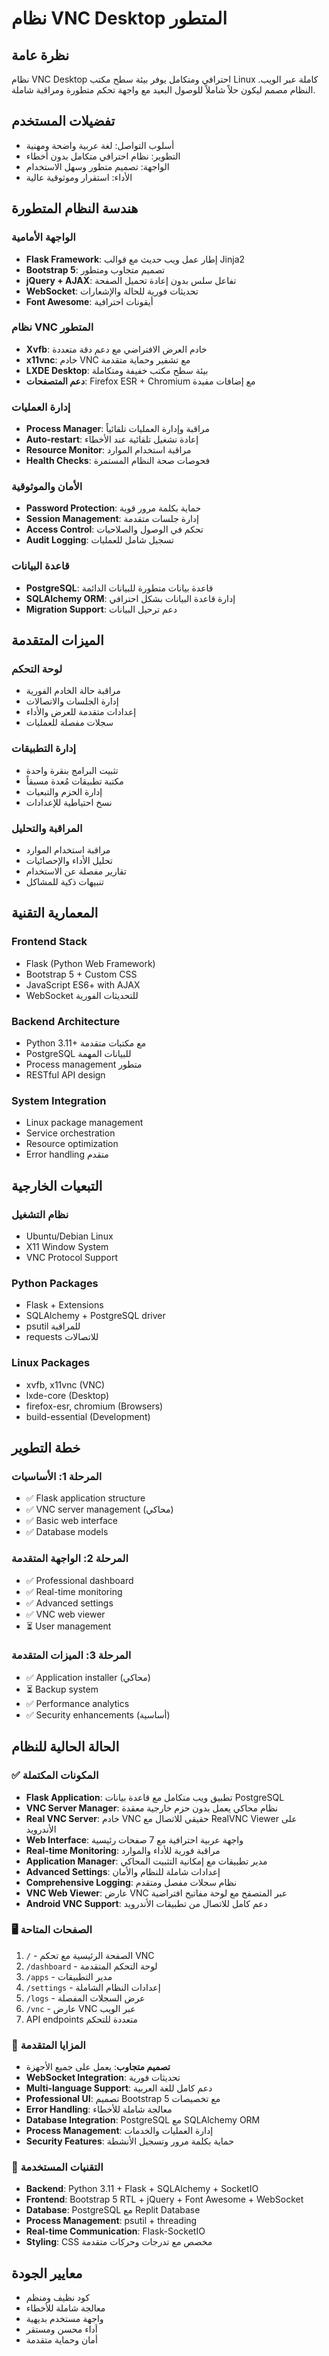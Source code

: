 # نظام VNC Desktop المتطور

## نظرة عامة

نظام VNC Desktop احترافي ومتكامل يوفر بيئة سطح مكتب Linux كاملة عبر الويب. النظام مصمم ليكون حلاً شاملاً للوصول البعيد مع واجهة تحكم متطورة ومراقبة شاملة.

## تفضيلات المستخدم

- أسلوب التواصل: لغة عربية واضحة ومهنية
- التطوير: نظام احترافي متكامل بدون أخطاء
- الواجهة: تصميم متطور وسهل الاستخدام
- الأداء: استقرار وموثوقية عالية

## هندسة النظام المتطورة

### الواجهة الأمامية
- **Flask Framework**: إطار عمل ويب حديث مع قوالب Jinja2
- **Bootstrap 5**: تصميم متجاوب ومتطور
- **jQuery + AJAX**: تفاعل سلس بدون إعادة تحميل الصفحة
- **WebSocket**: تحديثات فورية للحالة والإشعارات
- **Font Awesome**: أيقونات احترافية

### نظام VNC المتطور
- **Xvfb**: خادم العرض الافتراضي مع دعم دقة متعددة
- **x11vnc**: خادم VNC مع تشفير وحماية متقدمة
- **LXDE Desktop**: بيئة سطح مكتب خفيفة ومتكاملة
- **دعم المتصفحات**: Firefox ESR + Chromium مع إضافات مفيدة

### إدارة العمليات
- **Process Manager**: مراقبة وإدارة العمليات تلقائياً
- **Auto-restart**: إعادة تشغيل تلقائية عند الأخطاء
- **Resource Monitor**: مراقبة استخدام الموارد
- **Health Checks**: فحوصات صحة النظام المستمرة

### الأمان والموثوقية
- **Password Protection**: حماية بكلمة مرور قوية
- **Session Management**: إدارة جلسات متقدمة
- **Access Control**: تحكم في الوصول والصلاحيات
- **Audit Logging**: تسجيل شامل للعمليات

### قاعدة البيانات
- **PostgreSQL**: قاعدة بيانات متطورة للبيانات الدائمة
- **SQLAlchemy ORM**: إدارة قاعدة البيانات بشكل احترافي
- **Migration Support**: دعم ترحيل البيانات

## الميزات المتقدمة

### لوحة التحكم
- مراقبة حالة الخادم الفورية
- إدارة الجلسات والاتصالات
- إعدادات متقدمة للعرض والأداء
- سجلات مفصلة للعمليات

### إدارة التطبيقات
- تثبيت البرامج بنقرة واحدة
- مكتبة تطبيقات مُعدة مسبقاً
- إدارة الحزم والتبعيات
- نسخ احتياطية للإعدادات

### المراقبة والتحليل
- مراقبة استخدام الموارد
- تحليل الأداء والإحصائيات
- تقارير مفصلة عن الاستخدام
- تنبيهات ذكية للمشاكل

## المعمارية التقنية

### Frontend Stack
- Flask (Python Web Framework)
- Bootstrap 5 + Custom CSS
- JavaScript ES6+ with AJAX
- WebSocket للتحديثات الفورية

### Backend Architecture
- Python 3.11+ مع مكتبات متقدمة
- PostgreSQL للبيانات المهمة
- Process management متطور
- RESTful API design

### System Integration
- Linux package management
- Service orchestration
- Resource optimization
- Error handling متقدم

## التبعيات الخارجية

### نظام التشغيل
- Ubuntu/Debian Linux
- X11 Window System
- VNC Protocol Support

### Python Packages
- Flask + Extensions
- SQLAlchemy + PostgreSQL driver
- psutil للمراقبة
- requests للاتصالات

### Linux Packages
- xvfb, x11vnc (VNC)
- lxde-core (Desktop)
- firefox-esr, chromium (Browsers)
- build-essential (Development)

## خطة التطوير

### المرحلة 1: الأساسيات
- ✅ Flask application structure
- ✅ VNC server management (محاكي)
- ✅ Basic web interface
- ✅ Database models

### المرحلة 2: الواجهة المتقدمة
- ✅ Professional dashboard
- ✅ Real-time monitoring
- ✅ Advanced settings
- ✅ VNC web viewer
- ⏳ User management

### المرحلة 3: الميزات المتقدمة
- ✅ Application installer (محاكي)
- ⏳ Backup system
- ✅ Performance analytics
- ✅ Security enhancements (أساسية)

## الحالة الحالية للنظام

### ✅ المكونات المكتملة
- **Flask Application**: تطبيق ويب متكامل مع قاعدة بيانات PostgreSQL
- **VNC Server Manager**: نظام محاكي يعمل بدون حزم خارجية معقدة
- **Real VNC Server**: خادم VNC حقيقي للاتصال مع RealVNC Viewer على الأندرويد
- **Web Interface**: واجهة عربية احترافية مع 7 صفحات رئيسية
- **Real-time Monitoring**: مراقبة فورية للأداء والموارد
- **Application Manager**: مدير تطبيقات مع إمكانية التثبيت المحاكي
- **Advanced Settings**: إعدادات شاملة للنظام والأمان
- **Comprehensive Logging**: نظام سجلات مفصل ومتقدم
- **VNC Web Viewer**: عارض VNC عبر المتصفح مع لوحة مفاتيح افتراضية
- **Android VNC Support**: دعم كامل للاتصال من تطبيقات الأندرويد

### 🖥️ الصفحات المتاحة
1. `/` - الصفحة الرئيسية مع تحكم VNC
2. `/dashboard` - لوحة التحكم المتقدمة
3. `/apps` - مدير التطبيقات
4. `/settings` - إعدادات النظام الشاملة  
5. `/logs` - عرض السجلات المفصلة
6. `/vnc` - عارض VNC عبر الويب
7. API endpoints متعددة للتحكم

### 🚀 المزايا المتقدمة
- **تصميم متجاوب**: يعمل على جميع الأجهزة
- **WebSocket Integration**: تحديثات فورية
- **Multi-language Support**: دعم كامل للغة العربية
- **Professional UI**: تصميم Bootstrap 5 مع تخصيصات
- **Error Handling**: معالجة شاملة للأخطاء
- **Database Integration**: PostgreSQL مع SQLAlchemy ORM
- **Process Management**: إدارة العمليات والخدمات
- **Security Features**: حماية بكلمة مرور وتسجيل الأنشطة

### 🔧 التقنيات المستخدمة
- **Backend**: Python 3.11 + Flask + SQLAlchemy + SocketIO
- **Frontend**: Bootstrap 5 RTL + jQuery + Font Awesome + WebSocket
- **Database**: PostgreSQL مع Replit Database
- **Process Management**: psutil + threading
- **Real-time Communication**: Flask-SocketIO
- **Styling**: CSS مخصص مع تدرجات وحركات متقدمة

## معايير الجودة

- كود نظيف ومنظم
- معالجة شاملة للأخطاء
- واجهة مستخدم بديهية
- أداء محسن ومستقر
- أمان وحماية متقدمة